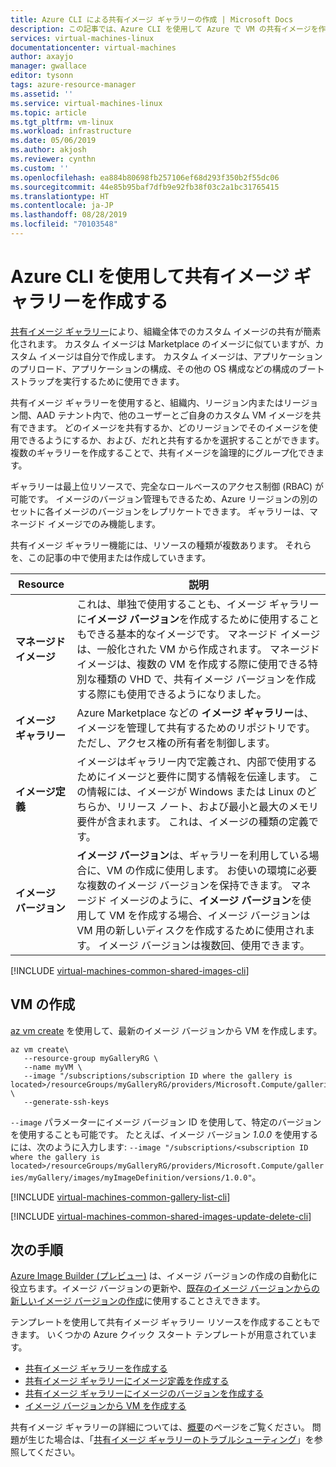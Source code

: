 ```yaml
---
title: Azure CLI による共有イメージ ギャラリーの作成 | Microsoft Docs
description: この記事では、Azure CLI を使用して Azure で VM の共有イメージを作成する方法について説明します。
services: virtual-machines-linux
documentationcenter: virtual-machines
author: axayjo
manager: gwallace
editor: tysonn
tags: azure-resource-manager
ms.assetid: ''
ms.service: virtual-machines-linux
ms.topic: article
ms.tgt_pltfrm: vm-linux
ms.workload: infrastructure
ms.date: 05/06/2019
ms.author: akjosh
ms.reviewer: cynthn
ms.custom: ''
ms.openlocfilehash: ea884b80698fb257106ef68d293f350b2f55dc06
ms.sourcegitcommit: 44e85b95baf7dfb9e92fb38f03c2a1bc31765415
ms.translationtype: HT
ms.contentlocale: ja-JP
ms.lasthandoff: 08/28/2019
ms.locfileid: "70103548"
---
```

# <a name="create-a-shared-image-gallery-with-the-azure-cli"></a>Azure CLI を使用して共有イメージ ギャラリーを作成する

[共有イメージ ギャラリー](shared-image-galleries.md)により、組織全体でのカスタム イメージの共有が簡素化されます。 カスタム イメージは Marketplace のイメージに似ていますが、カスタム イメージは自分で作成します。 カスタム イメージは、アプリケーションのプリロード、アプリケーションの構成、その他の OS 構成などの構成のブートストラップを実行するために使用できます。 

共有イメージ ギャラリーを使用すると、組織内、リージョン内またはリージョン間、AAD テナント内で、他のユーザーとご自身のカスタム VM イメージを共有できます。 どのイメージを共有するか、どのリージョンでそのイメージを使用できるようにするか、および、だれと共有するかを選択することができます。 複数のギャラリーを作成することで、共有イメージを論理的にグループ化できます。 

ギャラリーは最上位リソースで、完全なロールベースのアクセス制御 (RBAC) が可能です。 イメージのバージョン管理もできるため、Azure リージョンの別のセットに各イメージのバージョンをレプリケートできます。 ギャラリーは、マネージド イメージでのみ機能します。

共有イメージ ギャラリー機能には、リソースの種類が複数あります。 それらを、この記事の中で使用または作成していきます。

| Resource | 説明|
|----------|------------|
| **マネージド イメージ** | これは、単独で使用することも、イメージ ギャラリーに**イメージ バージョン**を作成するために使用することもできる基本的なイメージです。 マネージド イメージは、一般化された VM から作成されます。 マネージド イメージは、複数の VM を作成する際に使用できる特別な種類の VHD で、共有イメージ バージョンを作成する際にも使用できるようになりました。 |
| **イメージ ギャラリー** | Azure Marketplace などの **イメージ ギャラリー**は、イメージを管理して共有するためのリポジトリです。ただし、アクセス権の所有者を制御します。 |
| **イメージ定義** | イメージはギャラリー内で定義され、内部で使用するためにイメージと要件に関する情報を伝達します。 この情報には、イメージが Windows または Linux のどちらか、リリース ノート、および最小と最大のメモリ要件が含まれます。 これは、イメージの種類の定義です。 |
| **イメージ バージョン** | **イメージ バージョン**は、ギャラリーを利用している場合に、VM の作成に使用します。 お使いの環境に必要な複数のイメージ バージョンを保持できます。 マネージド イメージのように、**イメージ バージョン**を使用して VM を作成する場合、イメージ バージョンは VM 用の新しいディスクを作成するために使用されます。 イメージ バージョンは複数回、使用できます。 |



[!INCLUDE [virtual-machines-common-shared-images-cli](../../../includes/virtual-machines-common-shared-images-cli.md)]

## <a name="create-a-vm"></a>VM の作成

[az vm create](/cli/azure/vm#az-vm-create) を使用して、最新のイメージ バージョンから VM を作成します。

```azurecli-interactive 
az vm create\
   --resource-group myGalleryRG \
   --name myVM \
   --image "/subscriptions/subscription ID where the gallery is located>/resourceGroups/myGalleryRG/providers/Microsoft.Compute/galleries/myGallery/images/myImageDefinition" \
   --generate-ssh-keys
```

`--image` パラメーターにイメージ バージョン ID を使用して、特定のバージョンを使用することも可能です。 たとえば、イメージ バージョン *1.0.0* を使用するには、次のように入力します: `--image "/subscriptions/<subscription ID where the gallery is located>/resourceGroups/myGalleryRG/providers/Microsoft.Compute/galleries/myGallery/images/myImageDefinition/versions/1.0.0"`。

[!INCLUDE [virtual-machines-common-gallery-list-cli](../../../includes/virtual-machines-common-gallery-list-cli.md)]

[!INCLUDE [virtual-machines-common-shared-images-update-delete-cli](../../../includes/virtual-machines-common-shared-images-update-delete-cli.md)]

## <a name="next-steps"></a>次の手順
[Azure Image Builder (プレビュー)](image-builder-overview.md) は、イメージ バージョンの作成の自動化に役立ちます。イメージ バージョンの更新や、[既存のイメージ バージョンからの新しいイメージ バージョンの作成](image-builder-gallery-update-image-version.md)に使用することさえできます。 

テンプレートを使用して共有イメージ ギャラリー リソースを作成することもできます。 いくつかの Azure クイック スタート テンプレートが用意されています。 

- [共有イメージ ギャラリーを作成する](https://azure.microsoft.com/resources/templates/101-sig-create/)
- [共有イメージ ギャラリーにイメージ定義を作成する](https://azure.microsoft.com/resources/templates/101-sig-image-definition-create/)
- [共有イメージ ギャラリーにイメージのバージョンを作成する](https://azure.microsoft.com/resources/templates/101-sig-image-version-create/)
- [イメージ バージョンから VM を作成する](https://azure.microsoft.com/resources/templates/101-vm-from-sig/)

共有イメージ ギャラリーの詳細については、[概要](shared-image-galleries.md)のページをご覧ください。 問題が生じた場合は、「[共有イメージ ギャラリーのトラブルシューティング](troubleshooting-shared-images.md)」を参照してください。
